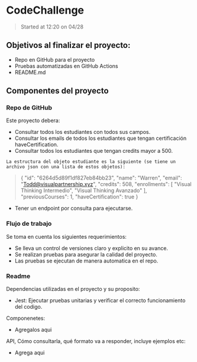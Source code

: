 # CodeChallenge
> Started at 12:20 on 04/28

## Objetivos al finalizar el proyecto:
- Repo en GitHub para el proyecto
- Pruebas automatizadas en GitHub Actions
- README.md

## Componentes del proyecto
###  Repo de GitHub
Este proyecto debera:
- Consultar todos los estudiantes con todos sus campos.
- Consultar los emails de todos los estudiantes que tengan certificación haveCertification.
- Consultar todos los estudiantes que tengan credits mayor a 500.

`` La estructura del objeto estudiante es la siguiente (se tiene un archivo json con una lista de estos objetos): ``

> {
    "id": "6264d5d89f1df827eb84bb23",
    "name": "Warren",
    "email": "Todd@visualpartnership.xyz",
    "credits": 508,
    "enrollments": [
      "Visual Thinking Intermedio",
      "Visual Thinking Avanzado"
    ],
    "previousCourses": 1,
    "haveCertification": true
  }

- Tener un endpoint por consulta para ejecutarse.

### Flujo de trabajo
Se toma en cuenta los siguientes requerimientos:
- Se lleva un control de versiones claro y explicito en su avance.
- Se realizan pruebas para asegurar la calidad del proyecto.
- Las pruebas se ejecutan de manera automatica en el repo.

### Readme
Dependencias utilizadas en el proyecto y su proposito:
- Jest: Ejecutar pruebas unitarias y verificar el correcto funcionamiento del codigo.

Componenetes:
- Agregalos aqui

API, Cómo consultarla, qué formato va a responder, incluye ejemplos etc:
- Agrega aqui



